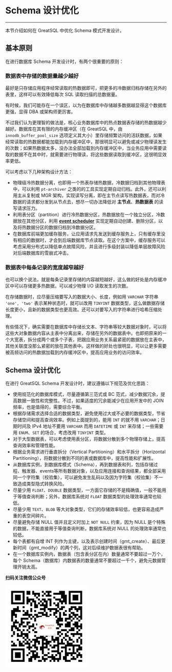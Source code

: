 # Schema 设计优化
---

本节介绍如何在 GreatSQL 中优化 Schema 模式开发设计。

## 基本原则

在进行数据库 Schema 开发设计时，有两个很重要的原则：

### 数据表中存储的**数据量越少越好**

最好是只存储应用程序经常读取的热数据即可，把更多的冷数据归档存储在另外的表里，这样可以有效降低每次 SQL 读取扫描的总数据量。

有时候，我们可能存在一个误区，以为在数据库中存储越多数据越显得这个数据库更强，显得 DBA 或架构师更厉害。

不过我们认为更理智的做法是，核心业务数据库中的热点数据表存储的热数据越少越好。数据库在其有限的内存缓冲区（在 GreatSQL 中，由 `innodb_buffer_pool_size` 选项定义其大小）里存储频繁访问的活跃数据，如果经常读取的热数据都能加载到内存缓冲区中，那很明显可以避免或减少物理读发生的次数；如果热数据太多，没办法全部加载到内存缓冲区中，当业务应用中需要读取的数据不在其中时，就需要进行物理读，将这些数据读取到缓冲区，这很明显效率更低。

可以考虑以下几种架构设计方法：
- 物理级冷热数据分离，也即用一个热表存储热数据，冷数据归档到其他物理表中，可以利用 `pt-archiver` 之类的的工具实现定期自动归档。此外，还可以利用主从复制或 MGR 架构，实现读写分离，即在主节点读写热数据表，而对冷数据的请求都分发到从节点去，想尽一切办法降低对 **主节点**、**热数据表** 的读写请求压力。
- 利用表分区（partition）进行冷热数据分区，热数据放在一个独立分区，冷数据放在其他分区，利用 **[event scheduler](https://dev.mysql.com/doc/refman/8.0/en/events-configuration.html)** 实现定期自动创建、删除分区，以及将热数据分区的数据归档到冷数据分区。
- 在数据库前端更加缓存服务，让应用请求先发送到缓存服务上，只有缓存里没有相应的数据时，才会到后端数据库节点读取。在这个方案中，缓存服务可以考虑采用分布式以降低单点故障风险，并且进行多级封装以降低单层故障风险对后端数据库的雪崩式冲击。

### 数据表中每条记录的**宽度越窄越好**

也可以换个说法，就是每条记录里存储的内容越短越好，这么做的好处是内存缓冲区中可以存储更多热数据，可以减少物理 I/O 读取发生的次数。

在存储数据时，应尽量压缩要写入的数据大小、长度，例如用 `VARCHAR` 字符串 `'one', 'two'` 表示某种状态时，就可以改用 `TINYINT` 数据类型，这么做数据存储长度更小，且新的数据类型也更高效。还可以对要写入的字符串进行哈希压缩处理。

有些情况下，确实需要在数据库中存储长文本、字符串等较大数据对象时，可以将这些大对象数据内容从主表中分离出来，存储在另外的数据表中。也即把原来的一个大宽表，拆分成两个或多个子表，把跟应用业务关系最紧密的数据放在主表中，其他关联度没那么紧密的放在其他表中。这样做的好处也很明显，可以让更多需要被高频访问的热数据加载到内存缓冲区中，提高应用业务的访问效率。

## Schema 设计优化

在进行 GreatSQL Schema 开发设计时，建议遵循以下规范及优化思路：
- 使用规范化的数据库模式，尽量遵循第三范式或 BC 范式，减少数据冗余，提高数据一致性和完整性。不过，如果适度的冗余能减少在应用开发中的 JOIN 频率，也是值得的，需要综合平衡。
- 根据存储需求选择合适的数据类型，避免使用过大或不必要的数据类型，节省存储空间和提高查询效率。例如上面提到的，能用 `INT` 的就不用 `VARCHAR`；日期时间及 IPv4 地址不要用 `VARCHAR` 而用 `DATETIME` 或 `INT` 来存储；一些需要用 `ENUM`、`SET` 的场合，考虑改用 `TINYINT` 类型。
- 对于大型数据表，可以考虑使用表分区，将数据分散到多个物理存储上，提高查询效率和管理性能。
- 根据业务需求进行垂直拆分（Vertical Partitioning）和水平拆分（Horizontal Partitioning），将数据分散到不同的表或数据库中，提高性能和扩展性。
- 从数据库实例，到数据库模式（Schema），再到数据表和列，包括存储过程、触发器、events等所有数据对象，以及应用连接和查询结果，都全部采用同一个字符集（校验集），可以避免发生乱码以及因为字符集（校验集）不一致造成类型隐式转换风险。
- 尽量少用 `FLOAT`、`DOUBLE` 数据类型，一方面它存储的不是精确值，一般不能用于等值查询判断；另外，数据库系统对 `FLOAT` 数据类型的处理效率通常也较低。
- 尽量少用 `TEXT`、`BLOB` 等大对象类型，它们的存储效率较低，也更容易造成严重的表空间碎片。
- 尽量避免存储 NULL 值并且定义时加上 `NOT NULL` 约束，因为 NULL 是个特殊的数据，不能直接用于等值查询判断，数据库系统对 NULL 的处理效率通常也较低。
- 每个表都有自增 INT 列作为主键，以及表示创建时间（gmt_create）、最后更新时间（gmt_modify）的两个列，这对后续维护数据表很有帮助。
- 在一个数据库实例内，数据表（包含表分区在内）数量通常不要超过一万个，每个 Schema（数据库）内数据表的数量通常不要超过一千个，避免元数据管理开销太高。



**扫码关注微信公众号**

![greatsql-wx](../greatsql-wx.jpg)
